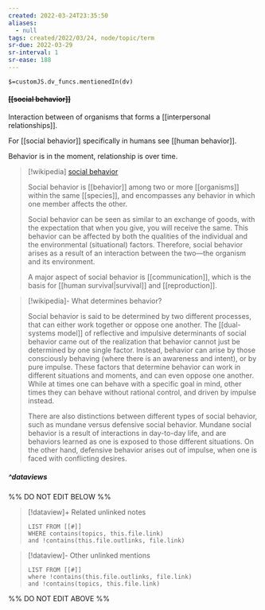 ```yaml
---
created: 2022-03-24T23:35:50 
aliases:
  - null
tags: created/2022/03/24, node/topic/term
sr-due: 2022-03-29
sr-interval: 1
sr-ease: 188
---
```

`$=customJS.dv_funcs.mentionedIn(dv)`

#### <s class="topic-title">[[social behavior]]</s>

Interaction between of organisms that forms a [[interpersonal relationships]].

For [[social behavior]] specifically in humans see [[human behavior]].

Behavior is in the moment, relationship is over time.

> [!wikipedia] [social behavior](https://en.wikipedia.org/wiki/Social%20behavior)
> 
> Social behavior is [[behavior]] among two or more [[organisms]] within the same [[species]], and encompasses any behavior in which one member affects the other.
> 
> Social behavior can be seen as similar to an exchange of goods, with the expectation that when you give, you will receive the same. This behavior can be affected by both the qualities of the individual and the environmental (situational) factors. Therefore, social behavior arises as a result of an interaction between the two—the organism and its environment. 
> 
> A major aspect of social behavior is [[communication]], which is the basis for [[human survival|survival]] and [[reproduction]]. 

> [!wikipedia]- What determines behavior?
>
> Social behavior is said to be determined by two different processes, that can either work together or oppose one another. The [[dual-systems model]] of reflective and impulsive determinants of social behavior came out of the realization that behavior cannot just be determined by one single factor. Instead, behavior can arise by those consciously behaving (where there is an awareness and intent), or by pure impulse. These factors that determine behavior can work in different situations and moments, and can even oppose one another. While at times one can behave with a specific goal in mind, other times they can behave without rational control, and driven by impulse instead.
> 
> There are also distinctions between different types of social behavior, such as mundane versus defensive social behavior. Mundane social behavior is a result of interactions in day-to-day life, and are behaviors learned as one is exposed to those different situations. On the other hand, defensive behavior arises out of impulse, when one is faced with conflicting desires.
>


##### ^dataviews

%% DO NOT EDIT BELOW %%
> [!dataview]+ Related unlinked notes
> ```dataview
> LIST FROM [[#]]
> WHERE contains(topics, this.file.link)
> and !contains(this.file.outlinks, file.link)
> ```
 
> [!dataview]- Other unlinked mentions
> ```dataview
> LIST FROM [[#]]
> where !contains(this.file.outlinks, file.link)
> and !contains(topics, this.file.link)
> ```

%% DO NOT EDIT ABOVE %%


